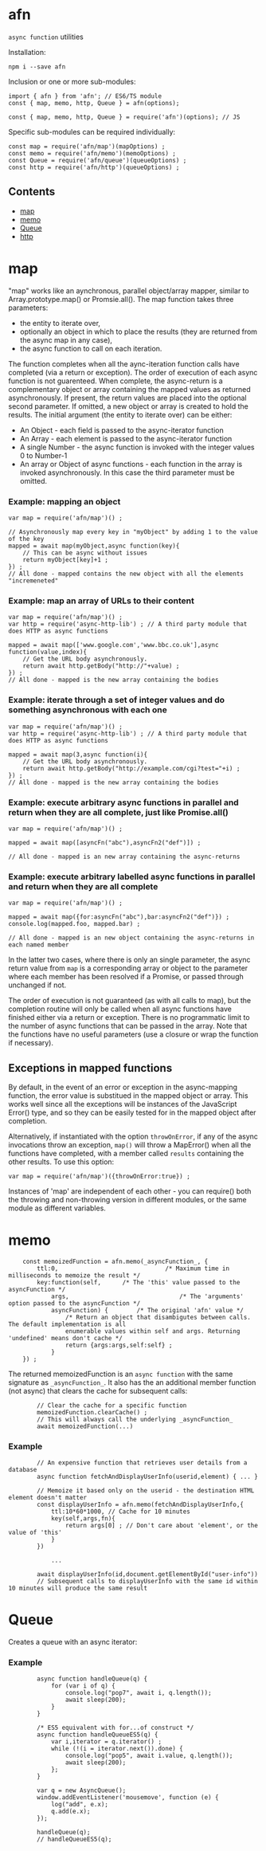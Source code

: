 # afn

`async function` utilities

Installation:

	npm i --save afn

Inclusion or one or more sub-modules:

	import { afn } from 'afn'; // ES6/TS module
	const { map, memo, http, Queue } = afn(options);

	const { map, memo, http, Queue } = require('afn')(options); // JS

Specific sub-modules can be required individually:

	const map = require('afn/map')(mapOptions) ;
	const memo = require('afn/memo')(memoOptions) ;
	const Queue = require('afn/queue')(queueOptions) ;
	const http = require('afn/http')(queueOptions) ;

Contents
--------
* [map](#map)
* [memo](#memo)
* [Queue](#queue)
* [http](#http)

map
===

"map" works like an aynchronous, parallel object/array mapper, similar to Array.prototype.map() or Promsie.all(). The map function takes three parameters:

* the entity to iterate over,
* optionally an object in which to place the results (they are returned from the async map in any case),
* the async function to call on each iteration.

The function completes when all the aync-iteration function calls have completed (via a return or exception). The order of execution of each async function is not guarenteed. When complete, the async-return is a complementary object or array containing the mapped values as returned asynchronously. If present, the return values are placed into the optional second parameter. If omitted, a new object or array is created to hold the results. The initial argument (the entity to iterate over) can be either:

* An Object - each field is passed to the async-iterator function
* An Array - each element is passed to the async-iterator function
* A single Number - the async function is invoked with the integer values 0 to Number-1
* An array or Object of async functions - each function in the array is invoked asynchronously. In this case the third parameter must be omitted.

### Example: mapping an object

	var map = require('afn/map')() ;

	// Asynchronously map every key in "myObject" by adding 1 to the value of the key
	mapped = await map(myObject,async function(key){
		// This can be async without issues
		return myObject[key]+1 ;
	}) ;
	// All done - mapped contains the new object with all the elements "incremeneted"


### Example: map an array of URLs to their content

	var map = require('afn/map')() ;
	var http = require('async-http-lib') ; // A third party module that does HTTP as async functions

	mapped = await map(['www.google.com','www.bbc.co.uk'],async function(value,index){
		// Get the URL body asynchronously.
		return await http.getBody("http://"+value) ;
	}) ;
	// All done - mapped is the new array containing the bodies

### Example: iterate through a set of integer values and do something asynchronous with each one

	var map = require('afn/map')() ;
	var http = require('async-http-lib') ; // A third party module that does HTTP as async functions

	mapped = await map(3,async function(i){
		// Get the URL body asynchronously.
		return await http.getBody("http://example.com/cgi?test="+i) ;
	}) ;
	// All done - mapped is the new array containing the bodies

### Example: execute arbitrary async functions in parallel and return when they are all complete, just like Promise.all()

	var map = require('afn/map')() ;

	mapped = await map([asyncFn("abc"),asyncFn2("def")]) ;

	// All done - mapped is an new array containing the async-returns

### Example: execute arbitrary labelled async functions in parallel and return when they are all complete

	var map = require('afn/map')() ;

	mapped = await map({for:asyncFn("abc"),bar:asyncFn2("def")}) ;
	console.log(mapped.foo, mapped.bar) ;

	// All done - mapped is an new object containing the async-returns in each named member

In the latter two cases, where there is only an single parameter, the async return value from `map` is a corresponding array or object to the parameter where each member has been resolved if a Promise, or passed through unchanged if not.

The order of execution is not guaranteed (as with all calls to map), but the completion routine will only be called when all async functions have finished either via a return or exception. There is no programmatic limit to the number of async functions that can be passed in the array. Note that the functions have no useful parameters (use a closure or wrap the function if necessary).

Exceptions in mapped functions
------------------------------
By default, in the event of an error or exception in the async-mapping function, the error value is substitued in the mapped object or array. This works well since all the exceptions will be instances of the JavaScript Error() type, and so they can be easily tested for in the mapped object after completion.

Alternatively, if instantiated with the option `throwOnError`, if any of the async invocations throw an exception, `map()` will throw a MapError() when all the functions have completed, with a member called `results` containing the other results. To use this option:

	var map = require('afn/map')({throwOnError:true}) ;

Instances of 'map' are independent of each other - you can require() both the throwing and non-throwing version in different modules, or the same module as different variables.

memo
====

```
	const memoizedFunction = afn.memo(_asyncFunction_, {
		ttl:0,								/* Maximum time in milliseconds to memoize the result */
		key:function(self,		/* The 'this' value passed to the asyncFunction */
			args,								/* The 'arguments' option passed to the asyncFunction */
			asyncFunction) {		/* The original 'afn' value */
				/* Return an object that disambigutes between calls. The default implementation is all
				enumerable values within self and args. Returning 'undefined' means don't cache */
				return {args:args,self:self} ;
			}  
	}) ;
```

The returned memoizedFunction is an `async function` with the same signature as `_asyncFunction_`. It also has the an additional member function (not async)
that clears the cache for subsequent calls:

```
		// Clear the cache for a specific function
		memoizedFunction.clearCache() ;
		// This will always call the underlying _asyncFunction_
		await memoizedFunction(...)
```

### Example

```
		// An expensive function that retrieves user details from a database
		async function fetchAndDisplayUserInfo(userid,element) { ... }

		// Memoize it based only on the userid - the destination HTML element doesn't matter
		const displayUserInfo = afn.memo(fetchAndDisplayUserInfo,{
			ttl:10*60*1000,	// Cache for 10 minutes
			key(self,args,fn){
				return args[0] ; // Don't care about 'element', or the value of 'this'
			}
		})

			...

		await displayUserInfo(id,document.getElementById("user-info"))
		// Subsequent calls to displayUserInfo with the same id within 10 minutes will produce the same result
```

Queue
=====

Creates a queue with an async iterator:

### Example

```
		async function handleQueue(q) {
		    for (var i of q) {
		        console.log("pop7", await i, q.length());
		        await sleep(200);
		    }
		}

		/* ES5 equivalent with for...of construct */
		async function handleQueueES5(q) {
		    var i,iterator = q.iterator() ;
		    while (!(i = iterator.next()).done) {
		        console.log("pop5", await i.value, q.length());
		        await sleep(200);
		    };
		}

		var q = new AsyncQueue();
		window.addEventListener('mousemove', function (e) {
		    log("add", e.x);
		    q.add(e.x);
		});

		handleQueue(q);
		// handleQueueES5(q);
```
